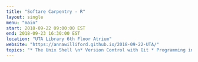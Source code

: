 ```yaml
---
title: "Softare Carpentry - R"
layout: single
menu: "main"
start: 2018-09-22 09:00:00 EST
end: 2018-09-23 16:30:00 EST
location: "UTA Library 6th Floor Atrium"
website: "https://annawilliford.github.io/2018-09-22-UTA/"
topics: "* The Unix Shell \n* Version Control with Git * Programming in R *"
---
```

